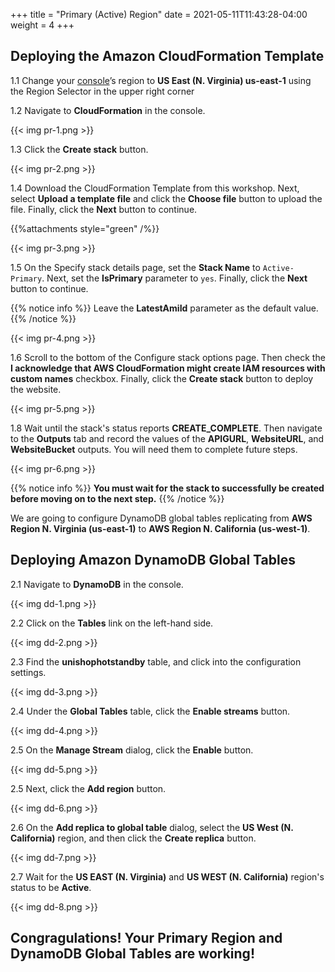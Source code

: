 +++
title = "Primary (Active) Region"
date =  2021-05-11T11:43:28-04:00
weight = 4
+++

## Deploying the Amazon CloudFormation Template

1.1 Change your [console](https://us-east-1.console.aws.amazon.com/console)’s region to **US East (N. Virginia) us-east-1** using the Region Selector in the upper right corner

1.2 Navigate to **CloudFormation** in the console.

{{< img pr-1.png >}}

1.3 Click the **Create stack** button.

{{< img pr-2.png >}}

1.4 Download the CloudFormation Template from this workshop.  Next, select **Upload a template file** and click the **Choose file** button to upload the file.  Finally, click the **Next** button to continue.

{{%attachments style="green" /%}}

{{< img pr-3.png >}}

1.5  On the Specify stack details page, set the **Stack Name** to `Active-Primary`.  Next, set the **IsPrimary** parameter to `yes`.  Finally, click the **Next** button to continue.

{{% notice info %}}
Leave the **LatestAmiId** parameter as the default value.
{{% /notice %}}

{{< img pr-4.png >}}

1.6 Scroll to the bottom of  the Configure stack options page.  Then check the **I acknowledge that AWS CloudFormation might create IAM resources with custom names** checkbox.  Finally, click the **Create stack** button to deploy the website.

{{< img pr-5.png >}}

1.8 Wait until the stack's status reports **CREATE_COMPLETE**.  Then navigate to the **Outputs** tab and record the values of the **APIGURL**, **WebsiteURL**, and **WebsiteBucket** outputs.  You will need them to complete future steps.

{{< img pr-6.png >}}

{{% notice info %}}
**You must wait for the stack to successfully be created before moving on to the next step.**
{{% /notice %}}

We are going to configure DynamoDB global tables replicating from **AWS Region N. Virginia (us-east-1)** to **AWS Region N. California (us-west-1)**.

## Deploying Amazon DynamoDB Global Tables

2.1  Navigate to **DynamoDB** in the console.

{{< img dd-1.png >}}

2.2 Click on the **Tables** link on the left-hand side.

{{< img dd-2.png >}}

2.3 Find the **unishophotstandby** table, and click into the configuration settings.

{{< img dd-3.png >}}

2.4 Under the **Global Tables** table, click the **Enable streams** button.

{{< img dd-4.png >}}

2.5 On the **Manage Stream** dialog, click the **Enable** button.

{{< img dd-5.png >}}

2.5 Next, click the **Add region** button.

{{< img dd-6.png >}}

2.6 On the **Add replica to global table** dialog, select the **US West (N. California)** region, and then click the **Create replica** button.

{{< img dd-7.png >}}

2.7 Wait for the **US EAST (N. Virginia)** and **US WEST (N. California)** region's status to be **Active**.

{{< img dd-8.png >}}

## Congragulations!  Your Primary Region and DynamoDB Global Tables are working!
